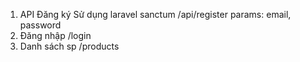 1. API Đăng ký
    Sử dụng laravel sanctum 
    /api/register
    params: email, password
2. Đăng nhập
    /login
3. Danh sách sp
    /products
    
